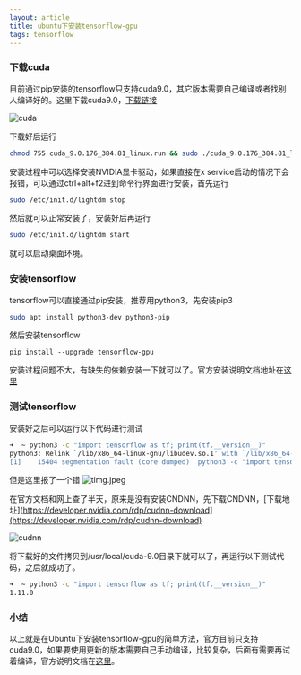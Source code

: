 ```yaml
---
layout: article
title: ubuntu下安装tensorflow-gpu
tags: tensorflow
---
```


### 下载cuda

目前通过pip安装的tensorflow只支持cuda9.0，其它版本需要自己编译或者找别人编译好的。这里下载cuda9.0，[下载链接](https://developer.nvidia.com/cuda-90-download-archive)

<!--more-->

![cuda](https://upload-images.jianshu.io/upload_images/150061-cead1610626a724f.png?imageMogr2/auto-orient/strip%7CimageView2/2/w/1240)

下载好后运行
```bash
chmod 755 cuda_9.0.176_384.81_linux.run && sudo ./cuda_9.0.176_384.81_linux.run
```
安装过程中可以选择安装NVIDIA显卡驱动，如果直接在x service启动的情况下会报错，可以通过ctrl+alt+f2进到命令行界面进行安装，首先运行
```bash
sudo /etc/init.d/lightdm stop
```
然后就可以正常安装了，安装好后再运行
```bash
sudo /etc/init.d/lightdm start
```
就可以启动桌面环境。

### 安装tensorflow

tensorflow可以直接通过pip安装，推荐用python3，先安装pip3
```bash
sudo apt install python3-dev python3-pip
```
然后安装tensorflow
```
pip install --upgrade tensorflow-gpu
```

安装过程问题不大，有缺失的依赖安装一下就可以了。官方安装说明文档地址在[这里](https://tensorflow.google.cn/install/pip)

### 测试tensorflow

安装好之后可以运行以下代码进行测试

```bash
➜  ~ python3 -c "import tensorflow as tf; print(tf.__version__)"
python3: Relink `/lib/x86_64-linux-gnu/libudev.so.1' with `/lib/x86_64-linux-gnu/librt.so.1' for IFUNC symbol `clock_gettime'
[1]    15404 segmentation fault (core dumped)  python3 -c "import tensorflow as tf; print(tf.__version__)"
```
但是这里报了一个错
![timg.jpeg](https://upload-images.jianshu.io/upload_images/150061-fae6361a5d1a8f6b.jpeg?imageMogr2/auto-orient/strip%7CimageView2/2/w/1240)

在官方文档和网上查了半天，原来是没有安装CNDNN，先下载CNDNN，[下载地址](https://developer.nvidia.com/rdp/cudnn-download](https://developer.nvidia.com/rdp/cudnn-download)

![cudnn](https://upload-images.jianshu.io/upload_images/150061-d53a4fb29fc3a238.png?imageMogr2/auto-orient/strip%7CimageView2/2/w/1240)

将下载好的文件拷贝到/usr/local/cuda-9.0目录下就可以了，再运行以下测试代码，之后就成功了。

```bash
➜  ~ python3 -c "import tensorflow as tf; print(tf.__version__)"
1.11.0
```

### 小结
以上就是在Ubuntu下安装tensorflow-gpu的简单方法，官方目前只支持cuda9.0，如果要使用更新的版本需要自己手动编译，比较复杂，后面有需要再试着编译，官方说明文档在[这里](https://tensorflow.google.cn/install/source)。